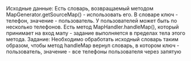 Исходные данные:
Есть словарь, возвращаемый методом MapGenerator.getSourceMap() - использовать его.
В словаре ключ - телефон, значение - пользователь. У пользователей может быть по несколько телефонов.
Есть метод MapHandler.handleMap(), который принимает на вход мапу - задание выполняется в пределах тела этого метода.
Задание:
Необходимо обработать исходный словарь таким образом, чтобы метод handleMap вернул словарь, в котором
ключ - пользователь, значение - все телефоны пользователя через запятую
